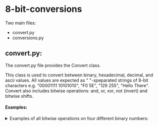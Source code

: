 # 8-bit-conversions

Two main files:
  * convert.py
  * conversions.py
    
## convert.py:

  The convert.py file provides the Convert class.
  
  This class is used to convert between binary, hexadecimal, decimal, and ascii values.  All values are expected as " "-speparated strings of 8-bit characters e.g. "00001111 10101010", "F0 5E", "129 255", "Hello There".  Convert also includes bitwise operations: and, or, xor, not (invert) and bitwise shifts.
  
#### Examples:
<details><summary>Examples of all bitwise operations on four different binary numbers:</summary>
<p>

```python
binaries = [bin_one, bin_two, bin_three, bin_four]

print("Not:")
[print(convert.logical_not(bin)) for bin in binaries]
print("\nAnd:")
[[print(convert.logical_and(bin1, bin2)) for bin1 in binaries] for bin2 in binaries]
print("\nOr:")
[[print(convert.logical_or(bin1, bin2)) for bin1 in binaries] for bin2 in binaries]
print("\nXor:")
[[print(convert.logical_xor(bin1, bin2)) for bin1 in binaries] for bin2 in binaries]
print("\nBitwise Shift:")
[[print((convert.bitwise_shift(bin, 1, 2)), (convert.bitwise_shift(bin, 0, 2))) for bin in binaries]
```

Will output:

```
Not:
10101010
00011111
11001100 10101010
00011111 11110000

And:
01010101
01000000
00010001 01010101
01000000 00000101
01000000
11100000
00100000 01000000
11100000 00000000
00010001 01010101
00100000 01000000
00110011 01010101
00100000 00000101
01000000 00000101
11100000 00000000
00100000 00000101
11100000 00001111

Or:
01010101
11110101
01110111 01010101
11110101 01011111
11110101
11100000
11110011 11110101
11100000 11101111
01110111 01010101
11110011 11110101
00110011 01010101
11110011 01011111
11110101 01011111
11100000 11101111
11110011 01011111
11100000 00001111

Xor:
00000000
10110101
01100110 00000000
10110101 01011010
10110101
00000000
11010011 10110101
00000000 11101111
01100110 00000000
11010011 10110101
00000000 00000000
11010011 01011010
10110101 01011010
00000000 11101111
11010011 01011010
00000000 00000000

Bitwise Shift:
00010101 01010100
00111000 10000000
00001100 01010100
00111000 00111100
```
</p>
</details>
